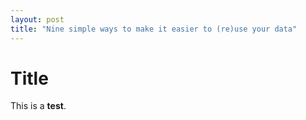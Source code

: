 ```yaml
---
layout: post
title: "Nine simple ways to make it easier to (re)use your data"
---
```


# Title

This is a **test**.
